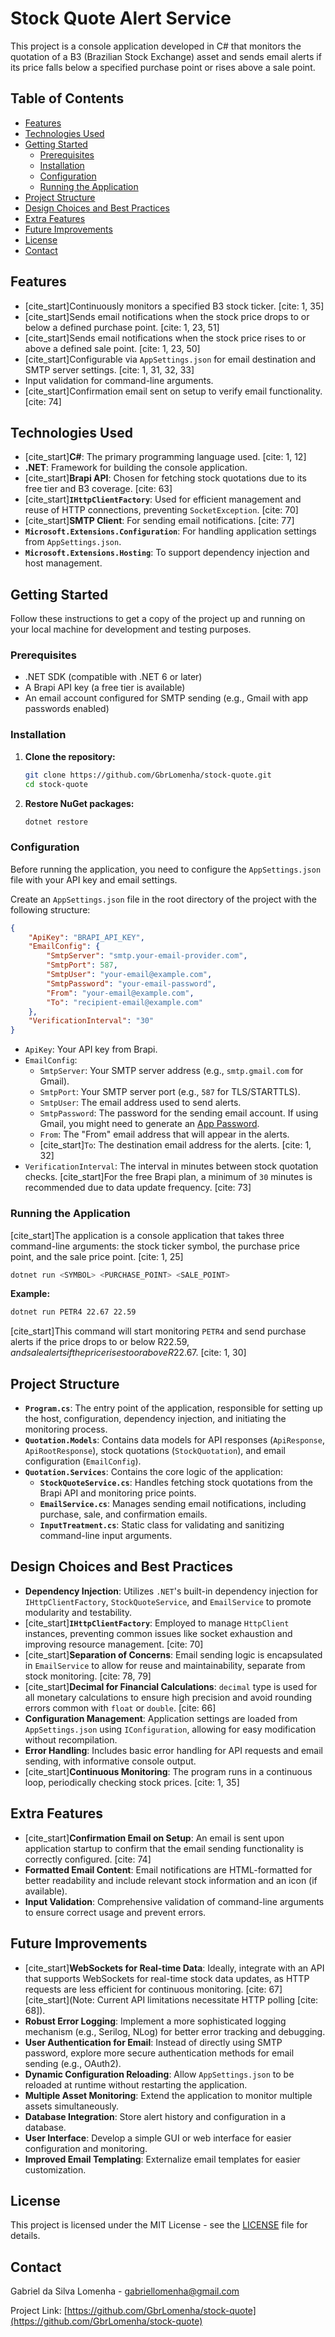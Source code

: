 # Stock Quote Alert Service

This project is a console application developed in C\# that monitors the quotation of a B3 (Brazilian Stock Exchange) asset and sends email alerts if its price falls below a specified purchase point or rises above a sale point.

## Table of Contents

  * [Features](https://www.google.com/search?q=%23features)
  * [Technologies Used](https://www.google.com/search?q=%23technologies-used)
  * [Getting Started](https://www.google.com/search?q=%23getting-started)
      * [Prerequisites](https://www.google.com/search?q=%23prerequisites)
      * [Installation](https://www.google.com/search?q=%23installation)
      * [Configuration](https://www.google.com/search?q=%23configuration)
      * [Running the Application](https://www.google.com/search?q=%23running-the-application)
  * [Project Structure](https://www.google.com/search?q=%23project-structure)
  * [Design Choices and Best Practices](https://www.google.com/search?q=%23design-choices-and-best-practices)
  * [Extra Features](https://www.google.com/search?q=%23extra-features)
  * [Future Improvements](https://www.google.com/search?q=%23future-improvements)
  * [License](https://www.google.com/search?q=%23license)
  * [Contact](https://www.google.com/search?q=%23contact)

## Features

  * [cite\_start]Continuously monitors a specified B3 stock ticker. [cite: 1, 35]
  * [cite\_start]Sends email notifications when the stock price drops to or below a defined purchase point. [cite: 1, 23, 51]
  * [cite\_start]Sends email notifications when the stock price rises to or above a defined sale point. [cite: 1, 23, 50]
  * [cite\_start]Configurable via `AppSettings.json` for email destination and SMTP server settings. [cite: 1, 31, 32, 33]
  * Input validation for command-line arguments.
  * [cite\_start]Confirmation email sent on setup to verify email functionality. [cite: 74]

## Technologies Used

  * [cite\_start]**C\#**: The primary programming language used. [cite: 1, 12]
  * **.NET**: Framework for building the console application.
  * [cite\_start]**Brapi API**: Chosen for fetching stock quotations due to its free tier and B3 coverage. [cite: 63]
  * [cite\_start]**`IHttpClientFactory`**: Used for efficient management and reuse of HTTP connections, preventing `SocketException`. [cite: 70]
  * [cite\_start]**SMTP Client**: For sending email notifications. [cite: 77]
  * **`Microsoft.Extensions.Configuration`**: For handling application settings from `AppSettings.json`.
  * **`Microsoft.Extensions.Hosting`**: To support dependency injection and host management.

## Getting Started

Follow these instructions to get a copy of the project up and running on your local machine for development and testing purposes.

### Prerequisites

  * .NET SDK (compatible with .NET 6 or later)
  * A Brapi API key (a free tier is available)
  * An email account configured for SMTP sending (e.g., Gmail with app passwords enabled)

### Installation

1.  **Clone the repository:**

    ```bash
    git clone https://github.com/GbrLomenha/stock-quote.git
    cd stock-quote
    ```

2.  **Restore NuGet packages:**

    ```bash
    dotnet restore
    ```

### Configuration

Before running the application, you need to configure the `AppSettings.json` file with your API key and email settings.

Create an `AppSettings.json` file in the root directory of the project with the following structure:

```json
{
    "ApiKey": "BRAPI_API_KEY",
    "EmailConfig": {
        "SmtpServer": "smtp.your-email-provider.com",
        "SmtpPort": 587,
        "SmtpUser": "your-email@example.com",
        "SmtpPassword": "your-email-password",
        "From": "your-email@example.com",
        "To": "recipient-email@example.com"
    },
    "VerificationInterval": "30"
}

```

  * `ApiKey`: Your API key from Brapi.
  * `EmailConfig`:
      * `SmtpServer`: Your SMTP server address (e.g., `smtp.gmail.com` for Gmail).
      * `SmtpPort`: Your SMTP server port (e.g., `587` for TLS/STARTTLS).
      * `SmtpUser`: The email address used to send alerts.
      * `SmtpPassword`: The password for the sending email account. If using Gmail, you might need to generate an [App Password](https://support.google.com/accounts/answer/185833?hl=en).
      * `From`: The "From" email address that will appear in the alerts.
      * [cite\_start]`To`: The destination email address for the alerts. [cite: 1, 32]
  * `VerificationInterval`: The interval in minutes between stock quotation checks. [cite\_start]For the free Brapi plan, a minimum of `30` minutes is recommended due to data update frequency. [cite: 73]

### Running the Application

[cite\_start]The application is a console application that takes three command-line arguments: the stock ticker symbol, the purchase price point, and the sale price point. [cite: 1, 25]

```bash
dotnet run <SYMBOL> <PURCHASE_POINT> <SALE_POINT>
```

**Example:**

```bash
dotnet run PETR4 22.67 22.59
```

[cite\_start]This command will start monitoring `PETR4` and send purchase alerts if the price drops to or below R$22.59, and sale alerts if the price rises to or above R$22.67. [cite: 1, 30]

## Project Structure

  * **`Program.cs`**: The entry point of the application, responsible for setting up the host, configuration, dependency injection, and initiating the monitoring process.
  * **`Quotation.Models`**: Contains data models for API responses (`ApiResponse`, `ApiRootResponse`), stock quotations (`StockQuotation`), and email configuration (`EmailConfig`).
  * **`Quotation.Services`**: Contains the core logic of the application:
      * **`StockQuoteService.cs`**: Handles fetching stock quotations from the Brapi API and monitoring price points.
      * **`EmailService.cs`**: Manages sending email notifications, including purchase, sale, and confirmation emails.
      * **`InputTreatment.cs`**: Static class for validating and sanitizing command-line input arguments.

## Design Choices and Best Practices

  * **Dependency Injection**: Utilizes `.NET`'s built-in dependency injection for `IHttpClientFactory`, `StockQuoteService`, and `EmailService` to promote modularity and testability.
  * [cite\_start]**`IHttpClientFactory`**: Employed to manage `HttpClient` instances, preventing common issues like socket exhaustion and improving resource management. [cite: 70]
  * [cite\_start]**Separation of Concerns**: Email sending logic is encapsulated in `EmailService` to allow for reuse and maintainability, separate from stock monitoring. [cite: 78, 79]
  * [cite\_start]**Decimal for Financial Calculations**: `decimal` type is used for all monetary calculations to ensure high precision and avoid rounding errors common with `float` or `double`. [cite: 66]
  * **Configuration Management**: Application settings are loaded from `AppSettings.json` using `IConfiguration`, allowing for easy modification without recompilation.
  * **Error Handling**: Includes basic error handling for API requests and email sending, with informative console output.
  * [cite\_start]**Continuous Monitoring**: The program runs in a continuous loop, periodically checking stock prices. [cite: 1, 35]

## Extra Features

  * [cite\_start]**Confirmation Email on Setup**: An email is sent upon application startup to confirm that the email sending functionality is correctly configured. [cite: 74]
  * **Formatted Email Content**: Email notifications are HTML-formatted for better readability and include relevant stock information and an icon (if available).
  * **Input Validation**: Comprehensive validation of command-line arguments to ensure correct usage and prevent errors.

## Future Improvements

  * [cite\_start]**WebSockets for Real-time Data**: Ideally, integrate with an API that supports WebSockets for real-time stock data updates, as HTTP requests are less efficient for continuous monitoring. [cite: 67] [cite\_start](Note: Current API limitations necessitate HTTP polling [cite: 68]).
  * **Robust Error Logging**: Implement a more sophisticated logging mechanism (e.g., Serilog, NLog) for better error tracking and debugging.
  * **User Authentication for Email**: Instead of directly using SMTP password, explore more secure authentication methods for email sending (e.g., OAuth2).
  * **Dynamic Configuration Reloading**: Allow `AppSettings.json` to be reloaded at runtime without restarting the application.
  * **Multiple Asset Monitoring**: Extend the application to monitor multiple assets simultaneously.
  * **Database Integration**: Store alert history and configuration in a database.
  * **User Interface**: Develop a simple GUI or web interface for easier configuration and monitoring.
  * **Improved Email Templating**: Externalize email templates for easier customization.

## License

This project is licensed under the MIT License - see the [LICENSE](https://www.google.com/search?q=LICENSE) file for details.

## Contact

Gabriel da Silva Lomenha - gabriellomenha@gmail.com

Project Link: [https://github.com/GbrLomenha/stock-quote](https://github.com/GbrLomenha/stock-quote)